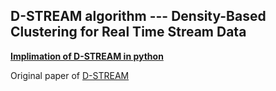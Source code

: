 **D-STREAM algorithm --- Density-Based Clustering for Real Time Stream Data**
---
**[Implimation of D-STREAM in python](thesis.pdf)**

Original paper of [D-STREAM](https://www.cse.wustl.edu/~ychen/public/sigproc-sp.pdf)
